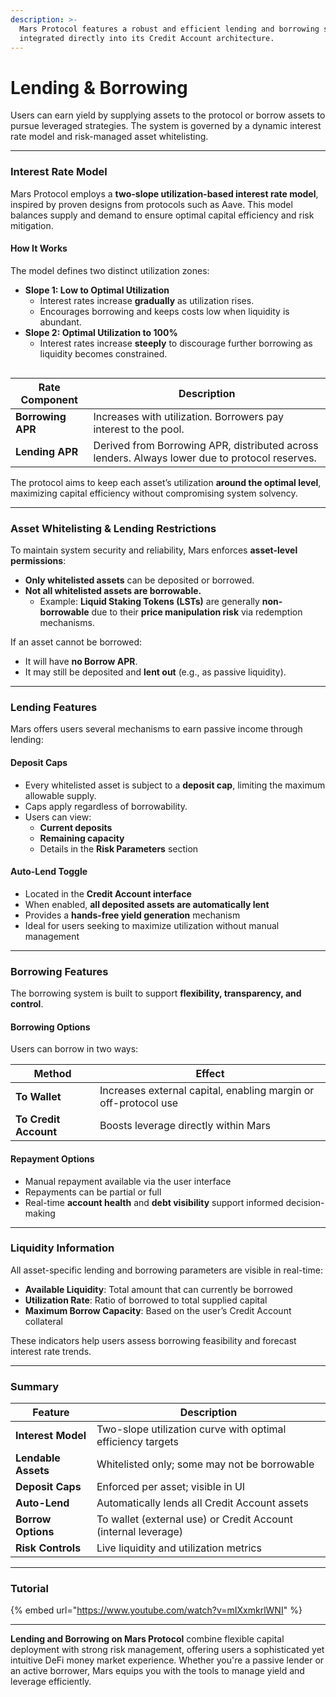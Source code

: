 ```yaml
---
description: >-
  Mars Protocol features a robust and efficient lending and borrowing system,
  integrated directly into its Credit Account architecture.
---
```


# Lending & Borrowing

Users can earn yield by supplying assets to the protocol or borrow assets to pursue leveraged strategies. The system is governed by a dynamic interest rate model and risk-managed asset whitelisting.

***

### Interest Rate Model

Mars Protocol employs a **two-slope utilization-based interest rate model**, inspired by proven designs from protocols such as Aave. This model balances supply and demand to ensure optimal capital efficiency and risk mitigation.

#### How It Works

The model defines two distinct utilization zones:

* **Slope 1: Low to Optimal Utilization**
  * Interest rates increase **gradually** as utilization rises.
  * Encourages borrowing and keeps costs low when liquidity is abundant.
* **Slope 2: Optimal Utilization to 100%**
  * Interest rates increase **steeply** to discourage further borrowing as liquidity becomes constrained.

<figure><img src=".gitbook/assets/Screenshot 2024-12-17 at 7.35.31 PM.png" alt=""><figcaption></figcaption></figure>

| Rate Component    | Description                                                                                    |
| ----------------- | ---------------------------------------------------------------------------------------------- |
| **Borrowing APR** | Increases with utilization. Borrowers pay interest to the pool.                                |
| **Lending APR**   | Derived from Borrowing APR, distributed across lenders. Always lower due to protocol reserves. |

The protocol aims to keep each asset’s utilization **around the optimal level**, maximizing capital efficiency without compromising system solvency.

***

### Asset Whitelisting & Lending Restrictions

To maintain system security and reliability, Mars enforces **asset-level permissions**:

* **Only whitelisted assets** can be deposited or borrowed.
* **Not all whitelisted assets are borrowable.**
  * Example: **Liquid Staking Tokens (LSTs)** are generally **non-borrowable** due to their **price manipulation risk** via redemption mechanisms.

If an asset cannot be borrowed:

* It will have **no Borrow APR**.
* It may still be deposited and **lent out** (e.g., as passive liquidity).

***

### Lending Features

Mars offers users several mechanisms to earn passive income through lending:

#### Deposit Caps

* Every whitelisted asset is subject to a **deposit cap**, limiting the maximum allowable supply.
* Caps apply regardless of borrowability.
* Users can view:
  * **Current deposits**
  * **Remaining capacity**
  * Details in the **Risk Parameters** section

#### Auto-Lend Toggle

* Located in the **Credit Account interface**
* When enabled, **all deposited assets are automatically lent**
* Provides a **hands-free yield generation** mechanism
* Ideal for users seeking to maximize utilization without manual management

***

### Borrowing Features

The borrowing system is built to support **flexibility, transparency, and control**.

#### Borrowing Options

Users can borrow in two ways:

| Method                | Effect                                                          |
| --------------------- | --------------------------------------------------------------- |
| **To Wallet**         | Increases external capital, enabling margin or off-protocol use |
| **To Credit Account** | Boosts leverage directly within Mars                            |

#### Repayment Options

* Manual repayment available via the user interface
* Repayments can be partial or full
* Real-time **account health** and **debt visibility** support informed decision-making

***

### Liquidity Information

All asset-specific lending and borrowing parameters are visible in real-time:

* **Available Liquidity**: Total amount that can currently be borrowed
* **Utilization Rate**: Ratio of borrowed to total supplied capital
* **Maximum Borrow Capacity**: Based on the user’s Credit Account collateral

These indicators help users assess borrowing feasibility and forecast interest rate trends.

***

### Summary

| Feature             | Description                                                    |
| ------------------- | -------------------------------------------------------------- |
| **Interest Model**  | Two-slope utilization curve with optimal efficiency targets    |
| **Lendable Assets** | Whitelisted only; some may not be borrowable                   |
| **Deposit Caps**    | Enforced per asset; visible in UI                              |
| **Auto-Lend**       | Automatically lends all Credit Account assets                  |
| **Borrow Options**  | To wallet (external use) or Credit Account (internal leverage) |
| **Risk Controls**   | Live liquidity and utilization metrics                         |

***

### Tutorial

{% embed url="https://www.youtube.com/watch?v=mIXxmkrlWNI" %}

***

**Lending and Borrowing on Mars Protocol** combine flexible capital deployment with strong risk management, offering users a sophisticated yet intuitive DeFi money market experience. Whether you're a passive lender or an active borrower, Mars equips you with the tools to manage yield and leverage efficiently.
